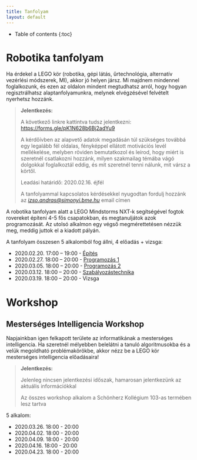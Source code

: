 ```yaml
---
title: Tanfolyam
layout: default
---
```


* Table of contents
{:toc}

# Robotika tanfolyam

Ha érdekel a LEGO kör (robotika, gépi látás, űrtechnológia, alternatív vezérlési módszerek, MI), akkor jó helyen jársz. Mi majdnem mindennel foglalkozunk, és ezen az oldalon mindent megtudhatsz arról, hogy hogyan regisztrálhatsz alaptanfolyamunkra, melynek elvégzésével felvételt nyerhetsz hozzánk.

> **Jelentkezés:**
>
> A következő linkre kattintva tudsz jelentkezni: https://forms.gle/pK1N628b6Bj2adYu9
>
> A kérdőívben az alapvető adatok megadásán túl szükséges továbbá egy legalább fél oldalas, fényképpel ellátott motivációs levél mellékelése, melyben röviden bemutatkozol és leírod, hogy miért is szeretnél csatlakozni hozzánk, milyen szakmailag témába vágó dolgokkal foglalkoztál eddig, és mit szeretnél tenni nálunk, mit vársz a körtől.
>
> Leadási határidő: 2020.02.16. éjfél
>
> A tanfolyammal kapcsolatos kérdésekkel nyugodtan fordulj hozzánk az *izso.andras@simonyi.bme.hu* email címen


A robotika tanfolyam alatt a LEGO Mindstorms NXT-k segítségével fogtok rovereket építeni 4-5 fős csapatokban, és megtanuljátok azok programozását. Az utolsó alkalmon egy végső megmérettetésen nézzük meg, meddig juttok el a kiadott pályán.

A tanfolyam összesen 5 alkalomból fog állni, 4 előadás + vizsga:

 - 2020.02.20. 17:00 – 19:00 - [Építés](epites)
 - 2020.02.27. 18:00 – 20:00 - [Programozás 1](programozas-1)
 - 2020.03.05. 18:00 – 20:00 - [Programozás 2](programozas-2)
 - 2020.03.12. 18:00 – 20:00 - [Szabályozástechnika](szabalyozastechnika)
 - 2020.03.19. 18:00 – 20:00 - Vizsga


# Workshop



## Mesterséges Intelligencia Workshop

Napjainkban igen felkapott területe az informatikának a mesterséges intelligencia. Ha szeretnél mélyebben belelátni a tanuló algoritmusokba és a velük megoldható problémakörökbe, akkor nézz be a LEGO kör mesterséges intelligencia előadásaira!

> **Jelentkezés:**
>
> Jelenleg nincsen jelentkezési időszak, hamarosan jelentkezünk az aktuális információkkal
>
> Az összes workshop alkalom a Schönherz Kollégium 103-as termében lesz tartva

5 alkalom:

- 2020.03.26. 18:00 - 20:00
- 2020.04.02. 18:00 - 20:00
- 2020.04.09. 18:00 - 20:00
- 2020.04.16. 18:00 - 20:00
- 2020.04.23. 18:00 - 20:00
